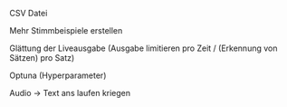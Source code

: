 

CSV Datei

Mehr Stimmbeispiele erstellen 

Glättung der Liveausgabe (Ausgabe limitieren pro Zeit / (Erkennung von Sätzen) pro Satz)

Optuna (Hyperparameter)

Audio -> Text ans laufen kriegen